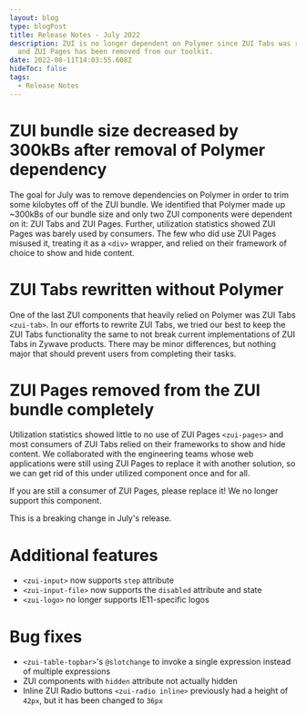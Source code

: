 ```yaml
---
layout: blog
type: blogPost
title: Release Notes - July 2022
description: ZUI is no longer dependent on Polymer since ZUI Tabs was rewritten
  and ZUI Pages has been removed from our toolkit.
date: 2022-08-11T14:03:55.608Z
hideToc: false
tags:
  - Release Notes
---
```

# ZUI bundle size decreased by 300kBs after removal of Polymer dependency

The goal for July was to remove dependencies on Polymer in order to trim some kilobytes off of the ZUI bundle. We identified that Polymer made up ~300kBs of our bundle size and only two ZUI components were dependent on it: ZUI Tabs and ZUI Pages. Further, utilization statistics showed ZUI Pages was barely used by consumers. The few who did use ZUI Pages misused it, treating it as a `<div>` wrapper, and relied on their framework of choice to show and hide content.

<docs-spacer></docs-spacer>

# ZUI Tabs rewritten without Polymer

One of the last ZUI components that heavily relied on Polymer was ZUI Tabs `<zui-tab>`. In our efforts to rewrite ZUI Tabs, we tried our best to keep the ZUI Tabs functionality the same to not break current implementations of ZUI Tabs in Zywave products. There may be minor differences, but nothing major that should prevent users from completing their tasks.

<docs-spacer></docs-spacer>

# ZUI Pages removed from the ZUI bundle completely

Utilization statistics showed little to no use of ZUI Pages `<zui-pages>` and most consumers of ZUI Tabs relied on their frameworks to show and hide content. We collaborated with the engineering teams whose web applications were still using ZUI Pages to replace it with another solution, so we can get rid of this under utilized component once and for all.

<docs-spacer size="small"></docs-spacer>

If you are still a consumer of ZUI Pages, please replace it! We no longer support this component.

<docs-spacer size="small"></docs-spacer>

<docs-note>This is a breaking change in July's release.</docs-note>

<docs-spacer></docs-spacer>

# Additional features

* `<zui-input>` now supports `step` attribute
* `<zui-input-file>` now supports the `disabled` attribute and state
* `<zui-logo>` no longer supports IE11-specific logos

<docs-spacer></docs-spacer>

# Bug fixes

* `<zui-table-topbar>`'s `@slotchange` to invoke a single expression instead of multiple expressions
* ZUI components with `hidden` attribute not actually hidden
* Inline ZUI Radio buttons `<zui-radio inline>` previously had a height of `42px`, but it has been changed to `36px`
